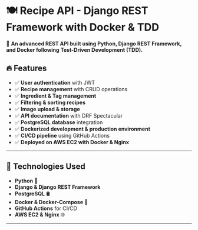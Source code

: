 # 🍽️ Recipe API - Django REST Framework with Docker & TDD  

🚀 **An advanced REST API built using Python, Django REST Framework, and Docker following Test-Driven Development (TDD).**  

## 🔥 Features
- ✅ **User authentication** with JWT  
- ✅ **Recipe management** with CRUD operations  
- ✅ **Ingredient & Tag management**  
- ✅ **Filtering & sorting recipes**  
- ✅ **Image upload & storage**  
- ✅ **API documentation** with DRF Spectacular  
- ✅ **PostgreSQL database** integration  
- ✅ **Dockerized development & production environment**  
- ✅ **CI/CD pipeline** using GitHub Actions  
- ✅ **Deployed on AWS EC2 with Docker & Nginx**  

---

## 🚀 Technologies Used
- **Python** 🐍  
- **Django & Django REST Framework**  
- **PostgreSQL** 🛢️  
- **Docker & Docker-Compose** 🐳  
- **GitHub Actions** for CI/CD  
- **AWS EC2 & Nginx** 🌐  

---